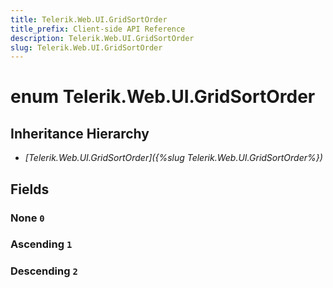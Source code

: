 ```yaml
---
title: Telerik.Web.UI.GridSortOrder
title_prefix: Client-side API Reference
description: Telerik.Web.UI.GridSortOrder
slug: Telerik.Web.UI.GridSortOrder
---
```


# enum Telerik.Web.UI.GridSortOrder

## Inheritance Hierarchy

* *[Telerik.Web.UI.GridSortOrder]({%slug Telerik.Web.UI.GridSortOrder%})*

## Fields

### None `0`

### Ascending `1`

### Descending `2`


